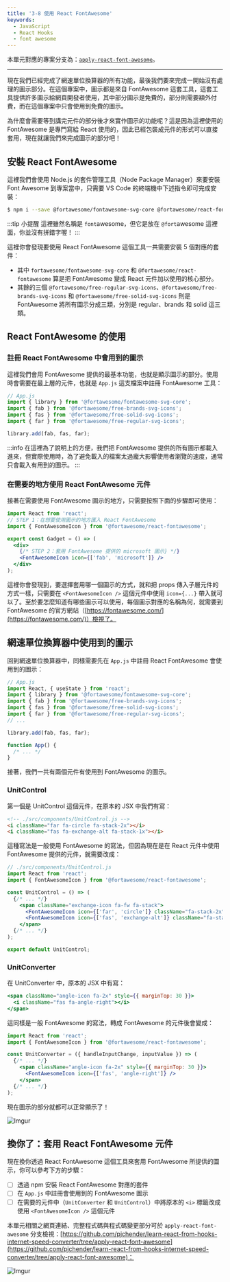 ```yaml
---
title: '3-8 使用 React FontAwesome'
keywords:
  - JavaScript
  - React Hooks
  - font awesome
---
```


本單元對應的專案分支為：[`apply-react-font-awesome`](https://github.com/pjchender/learn-react-from-hooks-internet-speed-converter/tree/apply-react-font-awesome)。

---

現在我們已經完成了網速單位換算器的所有功能，最後我們要來完成一開始沒有處理的圖示部分。在這個專案中，圖示都是來自 FontAwesome 這套工具，這套工具提供許多圖示給網頁開發者使用，其中部分圖示是免費的，部分則需要額外付費，而在這個專案中只會使用到免費的圖示。

為什麼會需要等到講完元件的部分後才來實作圖示的功能呢？這是因為這裡使用的 FontAwesome 是專門寫給 React 使用的，因此已經包裝成元件的形式可以直接套用，現在就讓我們來完成圖示的部分吧！

## 安裝 React FontAwesome

這裡我們會使用 Node.js 的套件管理工具（Node Package Manager）來要安裝 Font Awesome 到專案當中，只需要 VS Code 的終端機中下述指令即可完成安裝：

```bash
$ npm i --save @fortawesome/fontawesome-svg-core @fortawesome/react-fontawesome @fortawesome/free-regular-svg-icons @fortawesome/free-brands-svg-icons @fortawesome/free-solid-svg-icons
```

:::tip 小提醒
這裡雖然名稱是 `font`awesome，但它是放在 `@fort`awesome 這裡面，你並沒有拼錯字喔！
:::

這裡你會發現要使用 React FontAwesome 這個工具一共需要安裝 5 個對應的套件：

- 其中 `fortawesome/fontawesome-svg-core` 和 `@fortawesome/react-fontawesome` 算是把 FontAwesome 變成 React 元件加以使用的核心部分。
- 其餘的三個 `@fortawesome/free-regular-svg-icons`、`@fortawesome/free-brands-svg-icons` 和 `@fortawesome/free-solid-svg-icons` 則是 FontAwesome 將所有圖示分成三類，分別是 regular、brands 和 solid 這三類。

## React FontAwesome 的使用

### 註冊 React FontAwesome 中會用到的圖示

這裡我們會用 FontAwesome 提供的最基本功能，也就是顯示圖示的部分。使用時會需要在最上層的元件，也就是 `App.js` 這支檔案中註冊 FontAwesome 工具：

```jsx
// App.js
import { library } from '@fortawesome/fontawesome-svg-core';
import { fab } from '@fortawesome/free-brands-svg-icons';
import { fas } from '@fortawesome/free-solid-svg-icons';
import { far } from '@fortawesome/free-regular-svg-icons';

library.add(fab, fas, far);
```

:::info
在這裡為了說明上的方便，我們把 FontAwesome 提供的所有圖示都載入進來，但實際使用時，為了避免載入的檔案太過龐大影響使用者瀏覽的速度，通常只會載入有用到的圖示。
:::

### 在需要的地方使用 React FontAwesome 元件

接著在需要使用 FontAwesome 圖示的地方，只需要按照下面的步驟即可使用：

```jsx
import React from 'react';
// STEP 1：在想要使用圖示的地方匯入 React FontAwesome
import { FontAwesomeIcon } from '@fortawesome/react-fontawesome';

export const Gadget = () => (
  <div>
    {/* STEP 2：套用 FontAwesome 提供的 microsoft 圖示} */}
    <FontAwesomeIcon icon={['fab', 'microsoft']} />
  </div>
);
```

這裡你會發現到，要選擇套用哪一個圖示的方式，就和把 props 傳入子層元件的方式一樣，只需要在 `<FontAwesomeIcon />` 這個元件中使用 `icon={...}` 帶入就可以了。至於要怎麼知道有哪些圖示可以使用，每個圖示對應的名稱為何，就需要到 FontAwesome 的官方網站（[https://fontawesome.com/](https://fontawesome.com/)）檢視了。

## 網速單位換算器中使用到的圖示

回到網速單位換算器中，同樣需要先在 `App.js` 中註冊 React FontAwesome 會使用到的圖示：

```jsx
// App.js
import React, { useState } from 'react';
import { library } from '@fortawesome/fontawesome-svg-core';
import { fab } from '@fortawesome/free-brands-svg-icons';
import { fas } from '@fortawesome/free-solid-svg-icons';
import { far } from '@fortawesome/free-regular-svg-icons';
// ...

library.add(fab, fas, far);

function App() {
  /* ... */
}
```

接著，我們一共有兩個元件有使用到 FontAwesome 的圖示。

### UnitControl

第一個是 UnitControl 這個元件，在原本的 JSX 中我們有寫：

```html
<!-- ./src/components/UnitControl.js -->
<i className="far fa-circle fa-stack-2x"></i>
<i className="fas fa-exchange-alt fa-stack-1x"></i>
```

這種寫法是一般使用 FontAwesome 的寫法，但因為現在是在 React 元件中使用 FontAwesome 提供的元件，就需要改成：

```jsx
// ./src/components/UnitControl.js
import React from 'react';
import { FontAwesomeIcon } from '@fortawesome/react-fontawesome';

const UnitControl = () => (
  {/* ... */}
    <span className="exchange-icon fa-fw fa-stack">
      <FontAwesomeIcon icon={['far', 'circle']} className="fa-stack-2x" />
      <FontAwesomeIcon icon={['fas', 'exchange-alt']} className="fa-stack-1x" />
    </span>
  {/* ... */}
);

export default UnitControl;
```

### UnitConverter

在 UnitConverter 中，原本的 JSX 中有寫：

```jsx
<span className="angle-icon fa-2x" style={{ marginTop: 30 }}>
  <i className="fas fa-angle-right"></i>
</span>
```

這同樣是一般 FontAwesome 的寫法，轉成 FontAwesome 的元件後會變成：

```jsx
import React from 'react';
import { FontAwesomeIcon } from '@fortawesome/react-fontawesome';

const UnitConverter = ({ handleInputChange, inputValue }) => (
  {/* ... */}
    <span className="angle-icon fa-2x" style={{ marginTop: 30 }}>
      <FontAwesomeIcon icon={['fas', 'angle-right']} />
    </span>
  {/* ... */}
);
```

現在圖示的部分就都可以正常顯示了！

![Imgur](https://i.imgur.com/tOjTsVr.png)

## 換你了：套用 React FontAwesome 元件

現在換你透過 React FontAwesome 這個工具來套用 FontAwesome 所提供的圖示，你可以參考下方的步驟：

- [ ] 透過 npm 安裝 React FontAwesome 對應的套件
- [ ] 在 `App.js` 中註冊會使用到的 FontAwesome 圖示
- [ ] 在需要的元件中（`UnitConverter` 和 `UnitControl`）中將原本的 `<i>` 標籤改成使用 `<FontAwesomeIcon />` 這個元件

本單元相關之網頁連結、完整程式碼與程式碼變更部分可於 `apply-react-font-awesome` 分支檢視：[https://github.com/pjchender/learn-react-from-hooks-internet-speed-converter/tree/apply-react-font-awesome](https://github.com/pjchender/learn-react-from-hooks-internet-speed-converter/tree/apply-react-font-awesome)：

![Imgur](https://i.imgur.com/6qGkqmJ.png)
